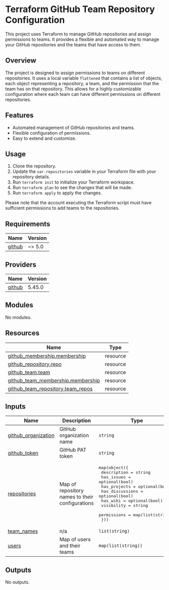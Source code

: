 <!-- BEGIN_TF_DOCS -->
# Terraform GitHub Team Repository Configuration

This project uses Terraform to manage GitHub repositories and assign permissions to teams. It provides a flexible and automated way to manage your GitHub repositories and the teams that have access to them.

## Overview

The project is designed to assign permissions to teams on different repositories. It uses a local variable `flattened` that contains a list of objects, each object representing a repository, a team, and the permission that the team has on that repository. This allows for a highly customizable configuration where each team can have different permissions on different repositories.

## Features

- Automated management of GitHub repositories and teams.
- Flexible configuration of permissions.
- Easy to extend and customize.

## Usage

1. Clone the repository.
2. Update the `var.repositories` variable in your Terraform file with your repository details.
3. Run `terraform init` to initialize your Terraform workspace.
4. Run `terraform plan` to see the changes that will be made.
5. Run `terraform apply` to apply the changes.

Please note that the account executing the Terraform script must have sufficient permissions to add teams to the repositories.

## Requirements

| Name | Version |
|------|---------|
| <a name="requirement_github"></a> [github](#requirement\_github) | ~> 5.0 |

## Providers

| Name | Version |
|------|---------|
| <a name="provider_github"></a> [github](#provider\_github) | 5.45.0 |

## Modules

No modules.

## Resources

| Name | Type |
|------|------|
| [github_membership.membership](https://registry.terraform.io/providers/integrations/github/latest/docs/resources/membership) | resource |
| [github_repository.repo](https://registry.terraform.io/providers/integrations/github/latest/docs/resources/repository) | resource |
| [github_team.team](https://registry.terraform.io/providers/integrations/github/latest/docs/resources/team) | resource |
| [github_team_membership.membership](https://registry.terraform.io/providers/integrations/github/latest/docs/resources/team_membership) | resource |
| [github_team_repository.team_repos](https://registry.terraform.io/providers/integrations/github/latest/docs/resources/team_repository) | resource |

## Inputs

| Name | Description | Type | Default | Required |
|------|-------------|------|---------|:--------:|
| <a name="input_github_organization"></a> [github\_organization](#input\_github\_organization) | GitHub organization name | `string` | `"VoxSmart-Task"` | no |
| <a name="input_github_token"></a> [github\_token](#input\_github\_token) | GitHub PAT token | `string` | `"XXXXXXXXX"` | no |
| <a name="input_repositories"></a> [repositories](#input\_repositories) | Map of repository names to their configurations | <pre>map(object({<br>    description     = string<br>    has_issues      = optional(bool)<br>    has_projects    = optional(bool)<br>    has_discussions = optional(bool)<br>    has_wiki        = optional(bool)<br>    visibility      = string<br>    permissions     = map(list(string))<br>  }))</pre> | n/a | yes |
| <a name="input_team_names"></a> [team\_names](#input\_team\_names) | n/a | `list(string)` | n/a | yes |
| <a name="input_users"></a> [users](#input\_users) | Map of users and their teams | `map(list(string))` | `{}` | no |

## Outputs

No outputs.
<!-- END_TF_DOCS -->